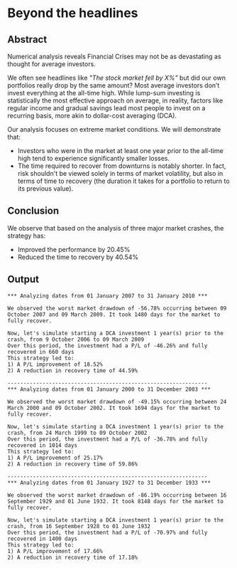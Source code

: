 # Beyond the headlines

## Abstract
Numerical analysis reveals Financial Crises may not be as devastating as thought for average investors.

We often see headlines like _"The stock market fell by X%"_ but did our own portfolios really drop by the same amount? Most average investors don’t invest everything at the all-time high. While lump-sum investing is statistically the most effective approach on average, in reality, factors like regular income and gradual savings lead most people to invest on a recurring basis, more akin to dollar-cost averaging (DCA).

Our analysis focuses on extreme market conditions. We will demonstrate that:
* Investors who were in the market at least one year prior to the all-time high tend to experience significantly smaller losses.
* The time required to recover from downturns is notably shorter. In fact, risk shouldn't be viewed solely in terms of market volatility, but also in terms of time to recovery  (the duration it takes for a portfolio to return to its previous value).

## Conclusion
We observe that based on the analysis of three major market crashes, the strategy has:
* Improved the performance by 20.45%
* Reduced the time to recovery by 40.54%

## Output
```
*** Analyzing dates from 01 January 2007 to 31 January 2010 ***

We observed the worst market drawdown of -56.78% occurring between 09 October 2007 and 09 March 2009. It took 1480 days for the market to fully recover.

Now, let's simulate starting a DCA investment 1 year(s) prior to the crash, from 9 October 2006 to 09 March 2009
Over this period, the investment had a P/L of -46.26% and fully recovered in 660 days
This strategy led to:
1) A P/L improvement of 18.52%
2) A reduction in recovery time of 44.59%

---------------------------------------------------------------
*** Analyzing dates from 01 January 2000 to 31 December 2003 ***

We observed the worst market drawdown of -49.15% occurring between 24 March 2000 and 09 October 2002. It took 1694 days for the market to fully recover.

Now, let's simulate starting a DCA investment 1 year(s) prior to the crash, from 24 March 1999 to 09 October 2002
Over this period, the investment had a P/L of -36.78% and fully recovered in 1014 days
This strategy led to:
1) A P/L improvement of 25.17%
2) A reduction in recovery time of 59.86%

---------------------------------------------------------------
*** Analyzing dates from 01 January 1927 to 31 December 1933 ***

We observed the worst market drawdown of -86.19% occurring between 16 September 1929 and 01 June 1932. It took 8148 days for the market to fully recover.

Now, let's simulate starting a DCA investment 1 year(s) prior to the crash, from 16 September 1928 to 01 June 1932
Over this period, the investment had a P/L of -70.97% and fully recovered in 1400 days
This strategy led to:
1) A P/L improvement of 17.66%
2) A reduction in recovery time of 17.18%
```
